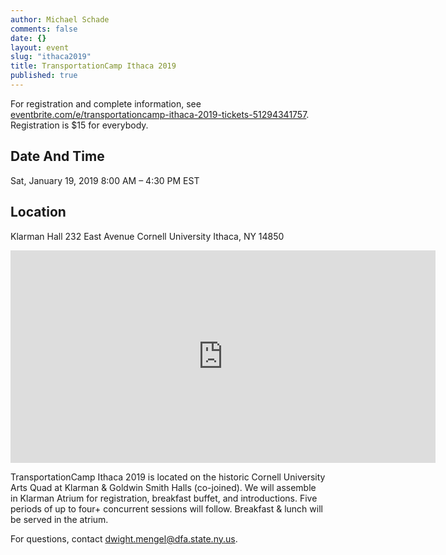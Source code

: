 ```yaml
---
author: Michael Schade
comments: false
date: {}
layout: event
slug: "ithaca2019"
title: TransportationCamp Ithaca 2019
published: true
---
```


For registration and complete information, see [eventbrite.com/e/transportationcamp-ithaca-2019-tickets-51294341757](https://www.eventbrite.com/e/transportationcamp-ithaca-2019-tickets-51294341757). Registration is $15 for everybody.

## Date And Time

Sat, January 19, 2019
8:00 AM – 4:30 PM EST

## Location

Klarman Hall
232 East Avenue
Cornell University
Ithaca, NY 14850

<iframe src="https://www.google.com/maps/embed?pb=!1m18!1m12!1m3!1d735.9990105210468!2d-76.48286876217288!3d42.44910031712899!2m3!1f0!2f0!3f0!3m2!1i1024!2i768!4f13.1!3m3!1m2!1s0x0%3A0xde7194889beeb346!2sCornell+University+Department+of+Romance+Studies!5e0!3m2!1sen!2sus!4v1547094486449" width="680" height="340" frameborder="0" style="border:0" allowfullscreen></iframe>

TransportationCamp Ithaca 2019 is located on the historic Cornell University Arts Quad at Klarman & Goldwin Smith Halls (co-joined). We will assemble in Klarman Atrium for registration, breakfast buffet, and introductions. Five periods of up to four+ concurrent sessions will follow. Breakfast & lunch will be served in the atrium.

For questions, contact dwight.mengel@dfa.state.ny.us.
